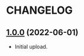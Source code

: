# CHANGELOG

## [1.0.0](https://github.com/josantonius/chrome-extension-optimovision/releases/tag/v1.0.0) (2022-06-01)

- Initial upload.
